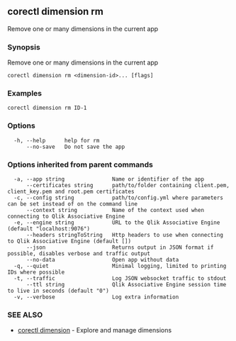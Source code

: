 ## corectl dimension rm

Remove one or many dimensions in the current app

### Synopsis

Remove one or many dimensions in the current app

```
corectl dimension rm <dimension-id>... [flags]
```

### Examples

```
corectl dimension rm ID-1
```

### Options

```
  -h, --help      help for rm
      --no-save   Do not save the app
```

### Options inherited from parent commands

```
  -a, --app string               Name or identifier of the app
      --certificates string      path/to/folder containing client.pem, client_key.pem and root.pem certificates
  -c, --config string            path/to/config.yml where parameters can be set instead of on the command line
      --context string           Name of the context used when connecting to Qlik Associative Engine
  -e, --engine string            URL to the Qlik Associative Engine (default "localhost:9076")
      --headers stringToString   Http headers to use when connecting to Qlik Associative Engine (default [])
      --json                     Returns output in JSON format if possible, disables verbose and traffic output
      --no-data                  Open app without data
  -q, --quiet                    Minimal logging, limited to printing IDs where possible
  -t, --traffic                  Log JSON websocket traffic to stdout
      --ttl string               Qlik Associative Engine session time to live in seconds (default "0")
  -v, --verbose                  Log extra information
```

### SEE ALSO

* [corectl dimension](corectl_dimension.md)	 - Explore and manage dimensions

